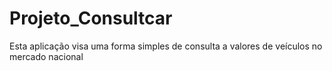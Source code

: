 # Projeto_Consultcar
Esta aplicação visa uma forma simples de consulta a valores de veículos no mercado nacional
